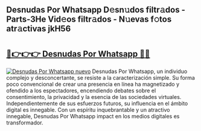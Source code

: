 ## Desnudas Por Whatsapp D𝚎sn𝚞dos filtr𝚊dos - Parts-3He Vid𝚎os filtr𝚊dos - N𝚞evas f𝚘tos atr𝚊ctivas jkH56

# <h2><a href="http://mbarsl.tromn.icu/?c=Desnudas+Por+Whatsapp">🔗👉👉👉 Desnudas Por Whatsapp 🔗🔗</a></h2>

[![Desnudas Por Whatsapp nuevo](https://i.imgur.com/pEAQMta.gif)](http://mbarsl.tromn.icu/?c=Desnudas+Por+Whatsapp)
Desnudas Por Whatsapp, un individuo complejo y desconcertante, se resiste a la caracterización simple. Su forma poco convencional de crear una presencia en línea ha magnetizado y ofendido a los espectadores, encendiendo debates sobre el consentimiento, la privacidad y la esencia de las sociedades virtuales. Independientemente de sus esfuerzos futuros, su influencia en el ámbito digital es innegable. Con un espíritu inquebrantable y un atractivo innegable, Desnudas Por Whatsapp impact en los medios digitales es transformador.
